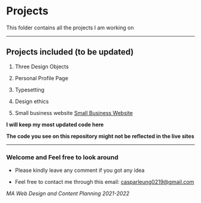 # Projects 

This folder contains all the projects I am working on

---

## Projects included (to be updated)

1. Three Design Objects

2. Personal Profile Page

3. Typesetting 

4. Design ethics 

5. Small business website [Small Business Website](https://curiositydriven.uk/jenkins-butchers/)

**I will keep my most updated code here**

**The code you see on this repository might not be reflected in the live sites**

---

### Welcome and Feel free to look around

* Please kindly leave any comment if you got any idea

* Feel free to contact me through this email: casparleung0219@gmail.com


*MA Web Design and Content Planning 2021-2022*

